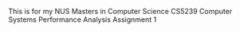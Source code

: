 This is for my NUS Masters in Computer Science CS5239 Computer Systems Performance Analysis Assignment 1
